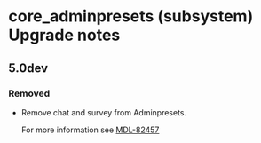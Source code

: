 # core_adminpresets (subsystem) Upgrade notes

## 5.0dev

### Removed

- Remove chat and survey from Adminpresets.

  For more information see [MDL-82457](https://tracker.moodle.org/browse/MDL-82457)


